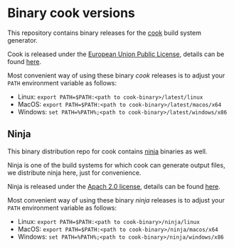 Binary cook versions
====================

This repository contains binary releases for the [cook](https://github.com/decode-it/cook) build system generator.

Cook is released under the [European Union Public License](https://joinup.ec.europa.eu/community/eupl/og_page/eupl), details can be found [here](https://github.com/ninja-build/ninja).

Most convenient way of using these binary _cook_ releases is to adjust your `PATH` environment variable as follows:

* Linux: `export PATH=$PATH:<path to cook-binary>/latest/linux`
* MacOS: `export PATH=$PATH:<path to cook-binary>/latest/macos/x64`
* Windows: `set PATH=%PATH%;<path to cook-binary>/latest/windows/x86`

## Ninja

This binary distribution repo for cook contains [ninja](https://github.com/ninja-build/ninja/releases) binaries as well.

Ninja is one of the build systems for which cook can generate output files, we distribute ninja here, just for convenience.

Ninja is released under the [Apach 2.0 license](https://www.apache.org/licenses/LICENSE-2.0), details can be found [here](https://github.com/ninja-build/ninja).

Most convenient way of using these binary _ninja_ releases is to adjust your `PATH` environment variable as follows:

* Linux: `export PATH=$PATH:<path to cook-binary>/ninja/linux`
* MacOS: `export PATH=$PATH:<path to cook-binary>/ninja/macos/x64`
* Windows: `set PATH=%PATH%;<path to cook-binary>/ninja/windows/x86`
